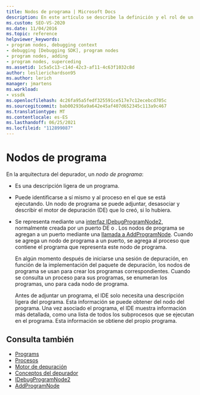 ```yaml
---
title: Nodos de programa | Microsoft Docs
description: En este artículo se describe la definición y el rol de un nodo de programa en la arquitectura del depurador Visual Studio.
ms.custom: SEO-VS-2020
ms.date: 11/04/2016
ms.topic: reference
helpviewer_keywords:
- program nodes, debugging context
- debugging [Debugging SDK], program nodes
- program nodes, adding
- program nodes, superceding
ms.assetid: 1c5a5c13-c14d-42c3-af11-4c63f1032c8d
author: leslierichardson95
ms.author: lerich
manager: jmartens
ms.workload:
- vssdk
ms.openlocfilehash: 4c26fa95a5fedf325591ce517e7c12ecebcd705c
ms.sourcegitcommit: bab002936a9a642e45af407d652345c113a9c467
ms.translationtype: MT
ms.contentlocale: es-ES
ms.lasthandoff: 06/25/2021
ms.locfileid: "112899087"
---
```

# <a name="program-nodes"></a>Nodos de programa
En la arquitectura del depurador, un *nodo de programa*:

- Es una descripción ligera de un programa.

- Puede identificarse a sí mismo y al proceso en el que se está ejecutando. Un nodo de programa se puede adjuntar, desasociar y describir el motor de depuración (DE) que lo creó, si lo hubiera.

- Se representa mediante una [interfaz IDebugProgramNode2,](../../extensibility/debugger/reference/idebugprogramnode2.md) normalmente creada por un puerto DE o . Los nodos de programa se agregan a un puerto mediante una [llamada a AddProgramNode](../../extensibility/debugger/reference/idebugportnotify2-addprogramnode.md). Cuando se agrega un nodo de programa a un puerto, se agrega al proceso que contiene el programa que representa este nodo de programa.

  En algún momento después de iniciarse una sesión de depuración, en función de la implementación del paquete de depuración, los nodos de programa se usan para crear los programas correspondientes. Cuando se consulta un proceso para sus programas, se enumeran los programas, uno para cada nodo de programa.

  Antes de adjuntar un programa, el IDE solo necesita una descripción ligera del programa. Esta información se puede obtener del nodo del programa. Una vez asociado el programa, el IDE muestra información más detallada, como una lista de todos los subprocesos que se ejecutan en el programa. Esta información se obtiene del propio programa.

## <a name="see-also"></a>Consulta también
- [Programs](../../extensibility/debugger/programs.md)
- [Procesos](../../extensibility/debugger/processes.md)
- [Motor de depuración](../../extensibility/debugger/debug-engine.md)
- [Conceptos del depurador](../../extensibility/debugger/debugger-concepts.md)
- [IDebugProgramNode2](../../extensibility/debugger/reference/idebugprogramnode2.md)
- [AddProgramNode](../../extensibility/debugger/reference/idebugportnotify2-addprogramnode.md)
